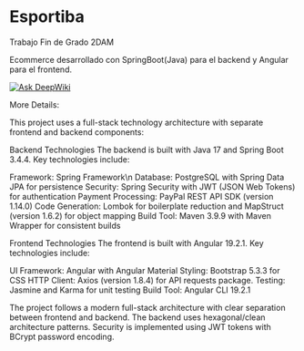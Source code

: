 # Esportiba
Trabajo Fin de Grado 2DAM

Ecommerce desarrollado con SpringBoot(Java) para el backend y Angular para el frontend.

[![Ask DeepWiki](https://deepwiki.com/badge.svg)](https://deepwiki.com/tal-44/Esportiba)

More Details:

This project uses a full-stack technology architecture with separate frontend and backend components:

Backend Technologies
The backend is built with Java 17 and Spring Boot 3.4.4. Key technologies include:

Framework: Spring Framework\n
Database: PostgreSQL with Spring Data JPA for persistence
Security: Spring Security with JWT (JSON Web Tokens) for authentication
Payment Processing: PayPal REST API SDK (version 1.14.0)
Code Generation: Lombok for boilerplate reduction and MapStruct (version 1.6.2) for object mapping
Build Tool: Maven 3.9.9 with Maven Wrapper for consistent builds

Frontend Technologies
The frontend is built with Angular 19.2.1. Key technologies include:

UI Framework: Angular with Angular Material
Styling: Bootstrap 5.3.3 for CSS
HTTP Client: Axios (version 1.8.4) for API requests package.
Testing: Jasmine and Karma for unit testing
Build Tool: Angular CLI 19.2.1

The project follows a modern full-stack architecture with clear separation between frontend and backend. The backend uses hexagonal/clean architecture patterns. Security is implemented using JWT tokens with BCrypt password encoding.
